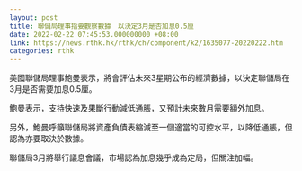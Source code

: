 ```yaml
---
layout: post
title: 聯儲局理事指要觀察數據　以決定3月是否加息0.5厘
date: 2022-02-22 07:45:53.000000000 +08:00
link: https://news.rthk.hk/rthk/ch/component/k2/1635077-20220222.htm
categories: rthk
---
```


美國聯儲局理事鮑曼表示，將會評估未來3星期公布的經濟數據，以決定聯儲局在3月是否需要加息0.5厘。

鮑曼表示，支持快速及果斷行動減低通脹，又預計未來數月需要額外加息。

另外，鮑曼呼籲聯儲局將資產負債表縮減至一個適當的可控水平，以降低通脹，但認為亦要取決於數據。

聯儲局3月將舉行議息會議，市場認為加息幾乎成為定局，但關注加幅。
